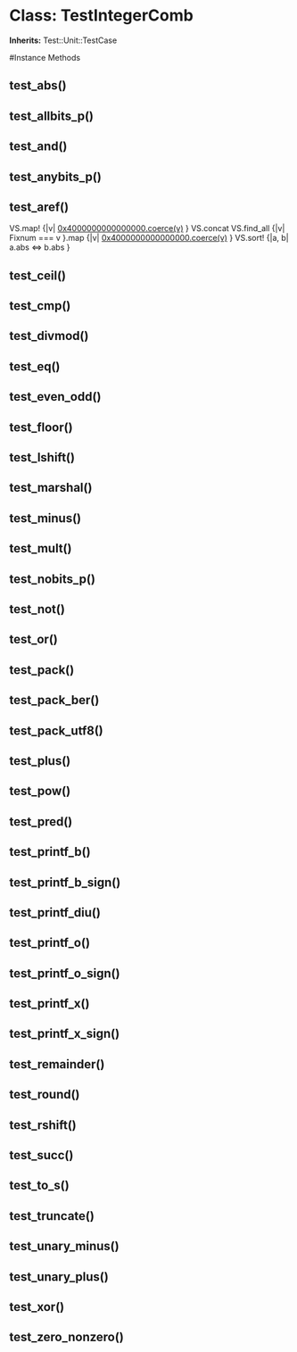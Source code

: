 # Class: TestIntegerComb
**Inherits:** Test::Unit::TestCase
    




#Instance Methods
## test_abs() [](#method-i-test_abs)

## test_allbits_p() [](#method-i-test_allbits_p)

## test_and() [](#method-i-test_and)

## test_anybits_p() [](#method-i-test_anybits_p)

## test_aref() [](#method-i-test_aref)
VS.map! {|v| [0x4000000000000000.coerce(v)](0) } VS.concat VS.find_all {|v|
Fixnum === v }.map {|v| [0x4000000000000000.coerce(v)](0) } VS.sort! {|a, b|
a.abs <=> b.abs }

## test_ceil() [](#method-i-test_ceil)

## test_cmp() [](#method-i-test_cmp)

## test_divmod() [](#method-i-test_divmod)

## test_eq() [](#method-i-test_eq)

## test_even_odd() [](#method-i-test_even_odd)

## test_floor() [](#method-i-test_floor)

## test_lshift() [](#method-i-test_lshift)

## test_marshal() [](#method-i-test_marshal)

## test_minus() [](#method-i-test_minus)

## test_mult() [](#method-i-test_mult)

## test_nobits_p() [](#method-i-test_nobits_p)

## test_not() [](#method-i-test_not)

## test_or() [](#method-i-test_or)

## test_pack() [](#method-i-test_pack)

## test_pack_ber() [](#method-i-test_pack_ber)

## test_pack_utf8() [](#method-i-test_pack_utf8)

## test_plus() [](#method-i-test_plus)

## test_pow() [](#method-i-test_pow)

## test_pred() [](#method-i-test_pred)

## test_printf_b() [](#method-i-test_printf_b)

## test_printf_b_sign() [](#method-i-test_printf_b_sign)

## test_printf_diu() [](#method-i-test_printf_diu)

## test_printf_o() [](#method-i-test_printf_o)

## test_printf_o_sign() [](#method-i-test_printf_o_sign)

## test_printf_x() [](#method-i-test_printf_x)

## test_printf_x_sign() [](#method-i-test_printf_x_sign)

## test_remainder() [](#method-i-test_remainder)

## test_round() [](#method-i-test_round)

## test_rshift() [](#method-i-test_rshift)

## test_succ() [](#method-i-test_succ)

## test_to_s() [](#method-i-test_to_s)

## test_truncate() [](#method-i-test_truncate)

## test_unary_minus() [](#method-i-test_unary_minus)

## test_unary_plus() [](#method-i-test_unary_plus)

## test_xor() [](#method-i-test_xor)

## test_zero_nonzero() [](#method-i-test_zero_nonzero)

